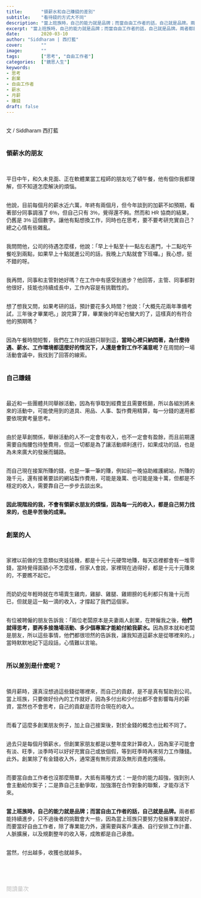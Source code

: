 ```yaml
---
title:       "領薪水和自己賺錢的差別"
subtitle:    "看待錢的方式大不同"
description: "當上班族時，自己的能力就是品牌；而當自由工作者的話，自己就是品牌。兩者都能持續進步，只不過後者的挑戰會大一些，因為當上班族只要努力發展專業就好，而要當好自由工作者，除了專業能力外，還需要與客戶溝通、自行安排工作計畫、人脈擴展，以及規劃整年的收入等，成敗都是自己承擔..."
excerpt: "當上班族時，自己的能力就是品牌；而當自由工作者的話，自己就是品牌。兩者都能持續進步，只不過後者的挑戰會大一些，因為當上班族只要努力發展專業就好，而要當好自由工作者，除了專業能力外，還需要與客戶溝通、自行安排工作計畫、人脈擴展，以及規劃整年的收入等，成敗都是自己承擔..."
date:        2020-03-10
author: "Siddharam | 西打藍"
cover:       ""
image:       ""
tags:        ["思考", "自由工作者"]
categories:  ["鏡思人生"]
keywords:
- 思考
- 創業
- 自由工作者
- 薪水
- 月薪
- 賺錢
draft: false
---
```


<article style="font-family: 'Noto Sans TC', '微軟正黑體', sans-serif; font-weight: 300;">

<br>文 / Siddharam 西打藍<br><br>

<h3 class="article-h1-color">領薪水的朋友</h3><br>

平日中午，和久未見面、正在軟體業當工程師的朋友吃了頓午餐，他有個你我都理解，但不知道怎麼解決的煩惱。<br><br>

他說，目前每個月的薪水近六萬，年終有兩個月，但今年談到的加薪不如預期，看著部分同事調漲了 6%，但自己只有 3%，覺得還不夠。然而和 HR 協商的結果，仍舊是 3% 這個數字。讓他有點想換工作，同時也在思考，要不要考研充實自己？總之心情有些雜亂。<br><br>

我問問他，公司的待遇怎麼樣，他說：「早上十點至十一點左右進門，十二點吃午餐吃到兩點，如果早上十點就進公司的話，我晚上六點就會下班囉。」我心想，挺不錯的呀。<br><br>

我再問，同事和主管對她好嗎？在工作中有感受到進步？他回答，主管、同事都對他很好，技能也持續成長中，工作內容是有挑戰性的。<br><br>

想了想我又問，如果考研的話，預計要花多久時間？他說：「大概先花兩年準備考試，三年後才畢業吧。」說完算了算，畢業後的年紀也蠻大的了，這樣真的有符合他的預期嗎？<br><br>

因為午餐時間短暫，我們在工作的話題只聊到這，<b>當時心裡只納悶著，為什麼待遇、薪水、工作環境都這麼好的情況下，人還是會對工作不滿意呢？</b>在周間的一場活動會議中，我找到了回答的線索。<br><br>


<h3 class="article-h1-color">自己賺錢</h3><br>

最近和一些團體共同舉辦活動，因為有爭取到經費並且需要核銷，所以各組別將未來的活動中，可能使用到的道具、用品、人事、製作費用精算，每一分錢的運用都要依現實考量思考。<br><br>

由於是草創關係，舉辦活動的人不一定會有收入，也不一定會有盈餘，而且前期還需要自掏腰包待墊費用，但這一切都是為了讓活動順利進行，如果成功的話，也是為未來廣大的發展而鋪路。<br><br>

而自己現在接案所賺的錢，也是一筆一筆的賺，例如前一晚協助維護網站，所賺的幾千元，還有接著要談的網站製作費用，可能是幾萬、也可能是幾十萬，但都是不穩定的收入，需要靠自己一步步去談出來。<br><br>

<b>因此現階段的我，不會有領薪水朋友的煩惱，因為每一元的收入，都是自己努力找來的，也是辛苦後的成果。</b><br><br>


<h3 class="article-h1-color">創業的人</h3><br>

家裡以前做的生意類似夾娃娃機，都是十元十元硬幣地賺，每天店裡都會有一堆零錢，當時覺得面額小不怎麼樣，但家人會說，家裡現在過得好，都是十元十元賺來的，不要瞧不起它。<br><br>

而奶奶從年輕時就在市場賣生雞肉，雞腳、雞腿、雞翅膀的毛利都只有幾十元而已，但就是這一點一滴的收入，才撐起了我們這個家。<br><br>

有位被聘僱的朋友告訴我：「兩位老闆原本是夫妻兩人創業，在聘僱我之後，<b>他們就得思考，要再多接幾場活動、多少個專案才能給付給我薪水。</b>因為原本就和老闆是朋友，所以這些事情，他們都很坦然的告訴我，讓我知道這薪水是從哪裡來的。」當時默默地記下這段話，心情難以言喻。<br><br>




<h3 class="article-h1-color">所以差別是什麼呢？</h3><br>

領月薪時，還真沒想過這些錢從哪裡來，而自己的貢獻，是不是真有幫助到公司。當上班族，只要做好份內的工作就好，因為多付出和少付出都不會影響每月的薪資，當然也不會思考，自己的貢獻是否符合現在的收入。<br><br>

而看了這麼多創業朋友例子，加上自己接案後，對於金錢的概念也比較不同了。<br><br>

過去只是每個月領薪水，但創業家朋友都是以整年度來計算收入，因為案子可能會有淡、旺季，淡季時可以好好充實自己或放個假，等到旺季時再來努力工作賺錢。此外。創業除了有金錢收入外，通常還有無形資源及無形資產的獲得。<br><br>

而要當自由工作者也沒那麼簡單，大抵有兩種方式：一是你的能力超強，強到別人會主動給你案子；二是靠自己主動爭取，加強潛在合作對象的聯繫，才能存活下來。<br><br>

<b>當上班族時，自己的能力就是品牌；而當自由工作者的話，自己就是品牌。</b>兩者都能持續進步，只不過後者的挑戰會大一些，因為當上班族只要努力發展專業就好，而要當好自由工作者，除了專業能力外，還需要與客戶溝通、自行安排工作計畫、人脈擴展，以及規劃整年的收入等，成敗都是自己承擔。<br><br>

當然，付出越多，收獲也就越多。








<br><br><br>

</article>

<div style="color: #bfbfbf; font-size: 15px;" id="busuanzi_container_page_pv">
  閱讀量<span id="busuanzi_value_page_pv"></span>次
</div>

<script src="../../js/post.js"></script>



